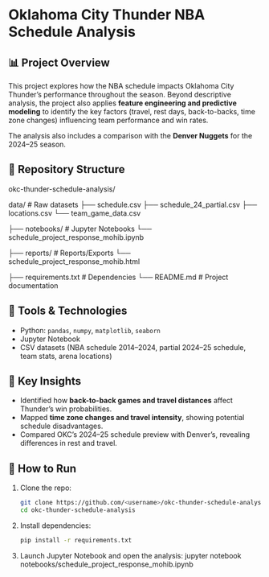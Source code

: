 # Oklahoma City Thunder NBA Schedule Analysis

## 📊 Project Overview
This project explores how the NBA schedule impacts Oklahoma City Thunder’s performance 
throughout the season. Beyond descriptive analysis, the project also applies **feature engineering 
and predictive modeling** to identify the key factors (travel, rest days, back-to-backs, 
time zone changes) influencing team performance and win rates.

The analysis also includes a comparison with the **Denver Nuggets** for the 2024–25 season.

## 📂 Repository Structure

okc-thunder-schedule-analysis/

data/ # Raw datasets
├── schedule.csv
├── schedule_24_partial.csv
├── locations.csv
└── team_game_data.csv

├── notebooks/ # Jupyter Notebooks
└── schedule_project_response_mohib.ipynb

├── reports/ # Reports/Exports
 └── schedule_project_response_mohib.html

├── requirements.txt # Dependencies
└── README.md # Project documentation

## 🔧 Tools & Technologies
- Python: `pandas`, `numpy`, `matplotlib`, `seaborn`
- Jupyter Notebook
- CSV datasets (NBA schedule 2014–2024, partial 2024–25 schedule, team stats, arena locations)

## 🚀 Key Insights
- Identified how **back-to-back games and travel distances** affect Thunder’s win probabilities.  
- Mapped **time zone changes and travel intensity**, showing potential schedule disadvantages.  
- Compared OKC’s 2024–25 schedule preview with Denver’s, revealing differences in rest and travel.  

## 📝 How to Run
1. Clone the repo:
   ```bash
   git clone https://github.com/<username>/okc-thunder-schedule-analysis.git
   cd okc-thunder-schedule-analysis

2. Install dependencies:
   ```bash
   pip install -r requirements.txt

3. Launch Jupyter Notebook and open the analysis:
   jupyter notebook notebooks/schedule_project_response_mohib.ipynb
